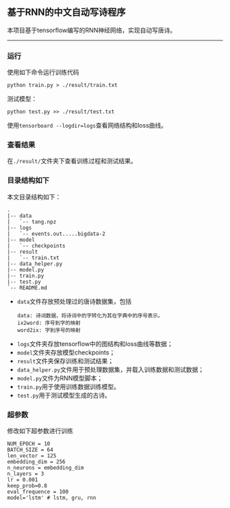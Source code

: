 ## 基于RNN的中文自动写诗程序

本项目基于tensorflow编写的RNN神经网络，实现自动写唐诗。

----

### 运行

使用如下命令运行训练代码
```
python train.py > ./result/train.txt
```

测试模型：
```
python test.py >> ./result/test.txt
```

使用`tensorboard --logdir=logs`查看网络结构和loss曲线。

### 查看结果

在`./result/`文件夹下查看训练过程和测试结果。

### 目录结构如下
本文目录结构如下：
```
.
|-- data
|   `-- tang.npz
|-- logs
|   `-- events.out.....bigdata-2
|-- model
|   `-- checkpoints
|-- result
|   `-- train.txt
|-- data_helper.py
|-- model.py
|-- train.py
|-- test.py
`-- README.md
```

- `data`文件存放预处理过的唐诗数据集，包括
    ```
    data: 诗词数据，将诗词中的字转化为其在字典中的序号表示。
    ix2word: 序号到字的映射
    word2ix: 字到序号的映射
    ```
- `logs`文件夹存放tensorflow中的图结构和loss曲线等数据；
- `model`文件夹存放模型checkpoints；
- `result`文件夹保存训练和测试结果；
- `data_helper.py`文件用于预处理数据集，并载入训练数据和测试数据；
- `model.py`文件为RNN模型脚本；
- `train.py`用于使用训练数据训练模型。
- `test.py`用于测试模型生成的古诗。

### 超参数
修改如下超参数进行训练
```
NUM_EPOCH = 10
BATCH_SIZE = 64
len_vector = 125
embedding_dim = 256
n_neurons = embedding_dim
n_layers = 3
lr = 0.001
keep_prob=0.8
eval_frequence = 100
model='lstm' # lstm, gru, rnn
```